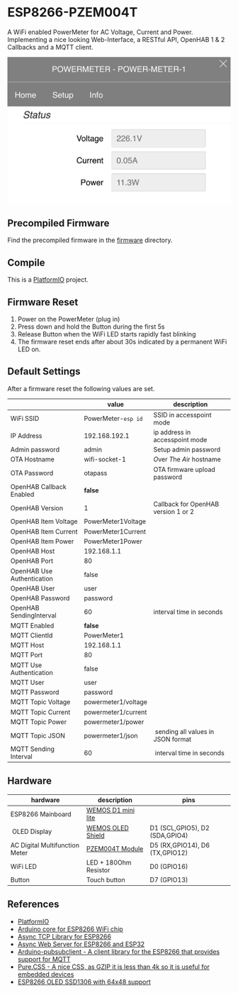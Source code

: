 # ESP8266-PZEM004T

A WiFi enabled PowerMeter for AC Voltage, Current and Power.
Implementing a nice looking Web-Interface, a RESTful API, OpenHAB 1 & 2 Callbacks and a MQTT client.

![](./docs/img/homepage.png)

## Precompiled Firmware
Find the precompiled firmware in the [firmware](https://github.com/thorsten-l/ESP8266-PZEM004T/tree/master/firmware) directory.

## Compile
This is a [PlatformIO](https://platformio.org/) project.

## Firmware Reset
1. Power on the PowerMeter (plug in)
2. Press down and hold the Button during the first 5s
3. Release Button when the WiFi LED starts rapidly fast blinking
4. The firmware reset ends after about 30s indicated by a permanent WiFi LED on.

## Default Settings
After a firmware reset the following values are set.

|    | value | description |
|----|-------|-------------|
| WiFi SSID | PowerMeter-`esp id` | SSID in accesspoint mode |
| IP Address | 192.168.192.1 | ip address in accesspoint mode |
| Admin password | admin | Setup admin password |
| OTA Hostname | wifi-socket-1 | *O*ver *T*he *A*ir hostname |
| OTA Password | otapass | OTA firmware upload password |
| OpenHAB Callback Enabled | **false** | |
| OpenHAB Version | 1 | Callback for OpenHAB version 1 or 2 |
| OpenHAB Item Voltage |  PowerMeter1Voltage | |
| OpenHAB Item Current |  PowerMeter1Current | |
| OpenHAB Item Power |  PowerMeter1Power | |
| OpenHAB Host | 192.168.1.1 | |
| OpenHAB Port | 80 | |
| OpenHAB Use Authentication | false | |
| OpenHAB User | user |  |
| OpenHAB Password | password | |
| OpenHAB SendingInterval | 60 | interval time in seconds |
| MQTT Enabled | **false** |  |
| MQTT ClientId | PowerMeter1 |  |
| MQTT Host | 192.168.1.1 | |
| MQTT Port | 80 | |
| MQTT Use Authentication | false | |
| MQTT User | user |  |
| MQTT Password | password | |
| MQTT Topic Voltage| powermeter1/voltage |  |
| MQTT Topic Current| powermeter1/current |  |
| MQTT Topic Power| powermeter1/power |  |
| MQTT Topic JSON| powermeter1/json | sending all values in JSON format |
| MQTT Sending Interval | 60 | interval time in seconds |

## Hardware

| hardware   | description | pins |
|----|-------|-------------|
| ESP8266 Mainboard | [WEMOS D1 mini lite](https://wiki.wemos.cc/products:d1:d1_mini_lite) |  |
| OLED Display | [WEMOS OLED Shield](https://wiki.wemos.cc/products:d1_mini_shields:oled_shield) | D1 (SCL,GPIO5), D2 (SDA,GPIO4) |
| AC Digital Multifunction Meter | [PZEM004T Module](https://de.aliexpress.com/item/AC-Digital-Multifunction-Meter-Watt-Power-Volt-Amp-Current-Test-Module-PZEM-004T-Factory-in-Stock/32732069106.html) | D5 (RX,GPIO14), D6 (TX,GPIO12) |
| WiFi LED | LED + 180Ohm Resistor | D0 (GPIO16) |
| Button | Touch button | D7 (GPIO13) |

## References
- [PlatformIO](https://platformio.org/)
- [Arduino core for ESP8266 WiFi chip](https://github.com/esp8266/Arduino)
- [Async TCP Library for ESP8266](https://github.com/me-no-dev/ESPAsyncTCP)
- [Async Web Server for ESP8266 and ESP32](https://github.com/me-no-dev/ESPAsyncWebServer)
- [Arduino-pubsubclient - A client library for the ESP8266 that provides support for MQTT](https://github.com/heman4t/Arduino-pubsubclient)
- [Pure.CSS - A nice CSS, as GZIP it is less than 4k so it is useful for embedded devices](https://purecss.io/)
- [ESP8266 OLED SSD1306 with 64x48 support](https://github.com/thorsten-l/esp8266-oled-ssd1306)
